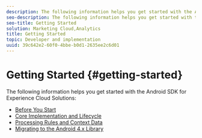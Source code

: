 ```yaml
---
description: The following information helps you get started with the Android SDK for Experience Cloud Solutions 
seo-description: The following information helps you get started with the Android SDK for Experience Cloud Solutions 
seo-title: Getting Started
solution: Marketing Cloud,Analytics
title: Getting Started
topic: Developer and implementation
uuid: 39c642e2-60f0-4bbe-b0d1-2635ee2c6d01
---
```


# Getting Started {#getting-started}

The following information helps you get started with the Android SDK for Experience Cloud Solutions:

+ [Before You Start](help/android/getting-started/getting-started.md)
+ [Core Implementation and Lifecycle](/help/android/getting-started/dev-qs.md)
+ [Processing Rules and Context Data](/help/android/getting-started/proc-rules.md)
+ [Migrating to the Android 4.x Library](/help/android/getting-started/migration-v3.md)
